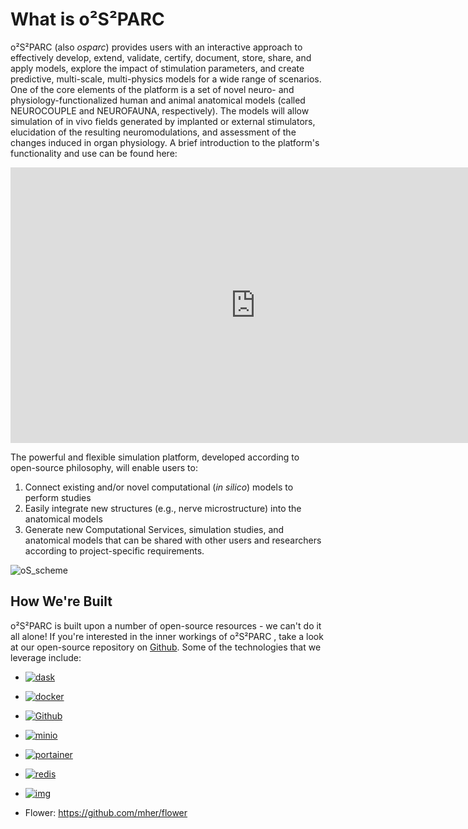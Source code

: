 # What is o²S²PARC

o²S²PARC (also *osparc*) provides users with an interactive approach to effectively develop, extend, validate, certify, document, store, share, and apply models, explore the impact of stimulation parameters, and create predictive, multi-scale, multi-physics models for a wide range of scenarios.
One of the core elements of the platform is a set of novel neuro- and physiology-functionalized human and animal anatomical models (called NEUROCOUPLE and NEUROFAUNA, respectively). The models will allow simulation of in vivo fields generated by implanted or external stimulators, elucidation of the resulting neuromodulations, and assessment of the changes induced in organ physiology. A brief introduction to the platform's functionality and use can be found here:

<p align="center">
<iframe width="784" height="441" src="https://www.youtube.com/embed/CRA7UsgzRZE" title="YouTube video player" frameborder="0" allow="accelerometer; autoplay; clipboard-write; encrypted-media; gyroscope; picture-in-picture" allowfullscreen></iframe>
</p>

The powerful and flexible simulation platform, developed according to open-source philosophy, will enable users to:

1. Connect existing and/or novel computational (*in silico*) models to perform studies
2. Easily integrate new structures (e.g., nerve microstructure) into the anatomical models
3. Generate new Computational Services, simulation studies, and anatomical models that can be shared with other users and researchers according to project-specific requirements.

![oS_scheme](https://user-images.githubusercontent.com/32800795/60989473-69d33b80-a346-11e9-91ee-25fd52b8315a.jpg)

## How We're Built

o²S²PARC is built upon a number of open-source resources - we can't do it all alone! If you're interested in the inner workings of o²S²PARC , take a look at our open-source repository on [Github](https://github.com/ITISFoundation/osparc-simcore). Some of the technologies that we leverage include:


* [![dask](https://dask.org/_images/dask_horizontal_white_no_pad.svg ':size=250%')](https://dask.org/)

* [![docker](https://www.docker.com/sites/default/files/d8/2019-07/horizontal-logo-monochromatic-white.png ':size=250%')](https://www.docker.com/)

* [![Github](https://logos-world.net/wp-content/uploads/2020/11/GitHub-Emblem.png ':size=250%')](https://github.com/)

* [![minio](https://min.io/resources/img/logo.svg ':size=300%')](https://min.io/)

* [![portainer](https://www.portainer.io/hubfs/Brand%20Assets/Logos/Portainer%20Logo%20Solid%20All%20-%20Blue%20no%20padding.svg ':size=300%')](https://www.portainer.io/)

* [![redis](https://redis.io/images/redis-white.png ':size=250%')](https://redis.io/)

* [![img](https://www.adminer.org/static/images/logo.png ':size=250%')](https://www.adminer.org/)

* Flower: https://github.com/mher/flower 
